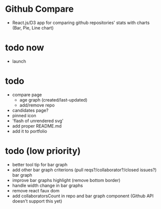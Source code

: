 # Github Compare

- React.js/D3 app for comparing github repositories' stats with charts (Bar, Pie, Line chart)

# todo now

- launch

# todo

- compare page
  - age graph (created/last-updated)
  - add/remove repo
- candidates page?
- pinned icon
- 'flash of unrendered svg'
- add proper README.md
- add it to portfolio

# todo (low priority)

- better tool tip for bar graph
- add other bar graph criterions (pull reqs?/collaborator?/closed issues?) bar graph
- improve bar graphs highlight (remove bottom border)
- handle width change in bar graphs
- remove react faux dom
- add collaboratorsCount in repo and bar graph component (Github API doesn't support this yet)
